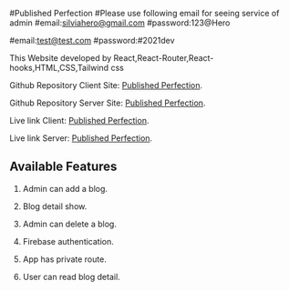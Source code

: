 #Published Perfection
#Please use following email for seeing service of admin
#email:silviahero@gmail.com
#password:123@Hero

#email:test@test.com
#password:#2021dev

This Website developed by React,React-Router,React-hooks,HTML,CSS,Tailwind css

Github Repository Client Site: [Published Perfection](https://github.com/silviaplabon/Published-Perfection-Client).

Github Repository Server Site: [Published Perfection](https://github.com/silviaplabon/Published-Perfection-Server).

Live link Client: [Published Perfection](https://published-perfection.web.app).

Live link Server: [Published Perfection](https://blooming-stream-33970.herokuapp.com/).


## Available Features

1. Admin can add a blog.

2. Blog detail show.

3. Admin can delete a blog.

4. Firebase authentication. 

5. App has private route.

6. User can read blog detail.




